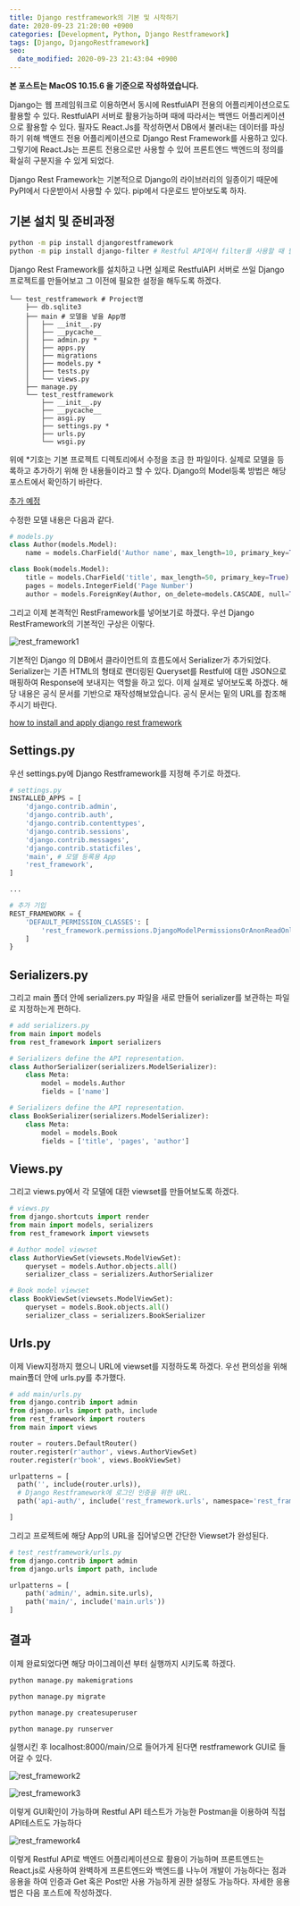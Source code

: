 ```yaml
---
title: Django restframework의 기본 및 시작하기
date: 2020-09-23 21:20:00 +0900
categories: [Development, Python, Django Restframework]
tags: [Django, DjangoRestframework]
seo:
  date_modified: 2020-09-23 21:43:04 +0900
---
```


**본 포스트는 MacOS 10.15.6 을 기준으로 작성하였습니다.**

Django는 웹 프레임워크로 이용하면서 동시에 RestfulAPI 전용의 어플리케이션으로도 활용할 수 있다. RestfulAPI 서버로 활용가능하며 때에 따라서는 백앤드 어플리케이션으로 활용할 수 있다. 필자도 React.Js를 작성하면서 DB에서 불러내는 데이터를 파싱하기 위해 백앤드 전용 어플리케이션으로 Django Rest Framework를 사용하고 있다. 그렇기에 React.Js는 프론트 전용으로만 사용할 수 있어 프론트엔드 백엔드의 정의를 확실히 구분지을 수 있게 되었다.

Django Rest Framework는 기본적으로 Django의 라이브러리의 일종이기 때문에 PyPI에서 다운받아서 사용할 수 있다. pip에서 다운로드 받아보도록 하자.

## 기본 설치 및 준비과정

```sh
python -m pip install djangorestframework
python -m pip install django-filter # Restful API에서 filter를 사용할 때 필요함
```

Django Rest Framework를 설치하고 나면 실제로 RestfulAPI 서버로 쓰일 Django 프로젝트를 만들어보고 그 이전에 필요한 설정을 해두도록 하겠다.

```
└── test_restframework # Project명
    ├── db.sqlite3
    ├── main # 모델을 넣을 App명
    │   ├── __init__.py
    │   ├── __pycache__
    │   ├── admin.py *
    │   ├── apps.py
    │   ├── migrations
    │   ├── models.py *
    │   ├── tests.py
    │   └── views.py
    ├── manage.py
    └── test_restframework
        ├── __init__.py
        ├── __pycache__
        ├── asgi.py
        ├── settings.py *
        ├── urls.py
        └── wsgi.py
```

위에 \*기호는 기본 프로젝트 디렉토리에서 수정을 조금 한 파일이다. 실제로 모델을 등록하고 추가하기 위해 한 내용들이라고 할 수 있다. Django의 Model등록 방법은 해당 포스트에서 확인하기 바란다.

<u>추가 예정</u>

수정한 모델 내용은 다음과 같다.

```python
# models.py
class Author(models.Model):
    name = models.CharField('Author name', max_length=10, primary_key=True)

class Book(models.Model):
    title = models.CharField('title', max_length=50, primary_key=True)
    pages = models.IntegerField('Page Number')
    author = models.ForeignKey(Author, on_delete=models.CASCADE, null=True, blank=True)

```

그리고 이제 본격적인 RestFramework를 넣어보기로 하겠다. 우선 Django RestFramework의 기본적인 구상은 이렇다.

![rest_framework1](https://res.cloudinary.com/dabajegcx/image/upload/v1747525897/rest_framework1_iruixr.png)

기본적인 Django 의 DB에서 클라이언트의 흐름도에서 Serializer가 추가되었다. Serializer는 기존 HTML의 형태로 랜더링된 Queryset를 Restful에 대한 JSON으로 매핑하여 Response에 보내지는 역할을 하고 있다. 이제 실제로 넣어보도록 하겠다. 해당 내용은 공식 문서를 기반으로 재작성해보았습니다. 공식 문서는 밑의 URL를 참조해주시기 바란다.

[how to install and apply django rest framework](https://www.django-rest-framework.org/#installation)

## Settings.py

우선 settings.py에 Django Restframework를 지정해 주기로 하겠다.

```python
# settings.py
INSTALLED_APPS = [
    'django.contrib.admin',
    'django.contrib.auth',
    'django.contrib.contenttypes',
    'django.contrib.sessions',
    'django.contrib.messages',
    'django.contrib.staticfiles',
    'main', # 모델 등록용 App
    'rest_framework',
]

...

# 추가 기입
REST_FRAMEWORK = {
    'DEFAULT_PERMISSION_CLASSES': [
        'rest_framework.permissions.DjangoModelPermissionsOrAnonReadOnly'
    ]
}
```

## Serializers.py

그리고 main 폴더 안에 serializers.py 파일을 새로 만들어 serializer를 보관하는 파일로 지정하는게 편하다.

```python
# add serializers.py
from main import models
from rest_framework import serializers

# Serializers define the API representation.
class AuthorSerializer(serializers.ModelSerializer):
    class Meta:
        model = models.Author
        fields = ['name']

# Serializers define the API representation.
class BookSerializer(serializers.ModelSerializer):
    class Meta:
        model = models.Book
        fields = ['title', 'pages', 'author']
```

## Views.py

그리고 views.py에서 각 모델에 대한 viewset를 만들어보도록 하겠다.

```python
# views.py
from django.shortcuts import render
from main import models, serializers
from rest_framework import viewsets

# Author model viewset
class AuthorViewSet(viewsets.ModelViewSet):
    queryset = models.Author.objects.all()
    serializer_class = serializers.AuthorSerializer

# Book model viewset
class BookViewSet(viewsets.ModelViewSet):
    queryset = models.Book.objects.all()
    serializer_class = serializers.BookSerializer
```

## Urls.py

이제 View지정까지 했으니 URL에 viewset를 지정하도록 하겠다. 우선 편의성을 위해 main폴더 안에 urls.py를 추가했다.

```python
# add main/urls.py
from django.contrib import admin
from django.urls import path, include
from rest_framework import routers
from main import views

router = routers.DefaultRouter()
router.register(r'author', views.AuthorViewSet)
router.register(r'book', views.BookViewSet)

urlpatterns = [
  path('', include(router.urls)),
  # Django Restframework에 로그인 인증을 위한 URL.
  path('api-auth/', include('rest_framework.urls', namespace='rest_framework')),

]

```

그리고 프로젝트에 해당 App의 URL을 집어넣으면 간단한 Viewset가 완성된다.

```python
# test_restframework/urls.py
from django.contrib import admin
from django.urls import path, include

urlpatterns = [
    path('admin/', admin.site.urls),
    path('main/', include('main.urls'))
]
```

## 결과

이제 완료되었다면 해당 마이그레이션 부터 실행까지 시키도록 하겠다.

```sh
python manage.py makemigrations

python manage.py migrate

python manage.py createsuperuser

python manage.py runserver
```

실행시킨 후 localhost:8000/main/으로 들어가게 된다면 restframework GUI로 들어갈 수 있다.

![rest_framework2](https://res.cloudinary.com/dabajegcx/image/upload/v1747525902/rest_framework2_u3o7ao.png)

![rest_framework3](https://res.cloudinary.com/dabajegcx/image/upload/v1747525902/rest_framework3_tfwdmm.png)

이렇게 GUI확인이 가능하며 Restful API 테스트가 가능한 Postman을 이용하여 직접 API테스트도 가능하다

![rest_framework4](https://res.cloudinary.com/dabajegcx/image/upload/v1747525902/rest_framework3_tfwdmm.png)

이렇게 Restful API로 백엔드 어플리케이션으로 활용이 가능하며 프론트엔드는 React.js로 사용하여 완벽하게 프론트엔드와 백엔드를 나누어 개발이 가능하다는 점과 응용을 하여 인증과 Get 혹은 Post만 사용 가능하게 권한 설정도 가능하다. 자세한 응용법은 다음 포스트에 작성하겠다.

